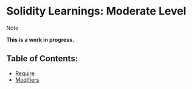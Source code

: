 # Solidity Learnings: Moderate Level

> [!NOTE]
> **This is a work in progress.**

## Table of Contents:

- [Require](./require.md)
- [Modifiers](./modifiers.md)
